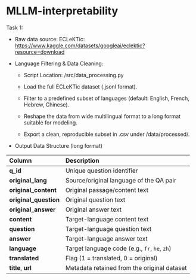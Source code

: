 # MLLM-interpretability

Task 1:

- Raw data source: ECLeKTic: https://www.kaggle.com/datasets/googleai/eclektic?resource=download

- Language Filtering & Data Cleaning: 

   -  Script Location: /src/data_processing.py

    - Load the full ECLeKTic dataset (.jsonl format).

    - Filter to a predefined subset of languages (default: English, French, Hebrew, Chinese).

   -  Reshape the data from wide multilingual format to a long format suitable for modeling.

    - Export a clean, reproducible subset in .csv under /data/processed/.

- Output Data Structure (long format)

| Column | Description |
|:-------|:-------------|
| **q_id** | Unique question identifier |
| **original_lang** | Source/original language of the QA pair |
| **original_content** | Original passage/content text |
| **original_question** | Original question text |
| **original_answer** | Original answer text |
| **content** | Target-language content text |
| **question** | Target-language question text |
| **answer** | Target-language answer text |
| **language** | Target language code (e.g., `fr`, `he`, `zh`) |
| **translated** | Flag (1 = translated, 0 = original) |
| **title**, **url** | Metadata retained from the original dataset |
